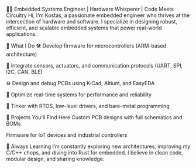 👨‍💻 Embedded Systems Engineer | Hardware Whisperer | Code Meets Circuitry
Hi, I'm Kostas, a passionate embedded engineer who thrives at the intersection of hardware and software. I specialize in designing robust, efficient, and scalable embedded systems that power real-world applications.

🔧 What I Do
🛠️ Develop firmware for microcontrollers (ARM-based architecture)

📡 Integrate sensors, actuators, and communication protocols (UART, SPI, I2C, CAN, BLE)

⚙️ Design and debug PCBs using KiCad, Altium, and EasyEDA

🧪 Optimize real-time systems for performance and reliability

🧠 Tinker with RTOS, low-level drivers, and bare-metal programming

🚀 Projects You'll Find Here
Custom PCB designs with full schematics and BOMs

Firmware for IoT devices and industrial controllers

🌱 Always Learning
I’m constantly exploring new architectures, improving my C/C++ chops, and diving into Rust for embedded. I believe in clean code, modular design, and sharing knowledge.
